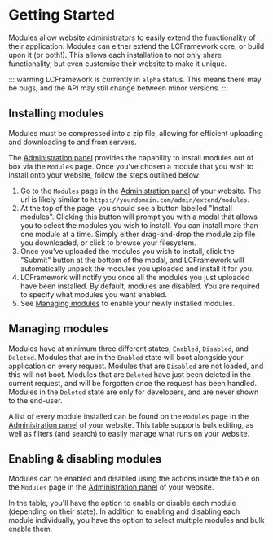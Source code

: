 # Getting Started

Modules allow website administrators to easily extend the functionality of their application.
Modules can either extend the LCFramework core, or build upon it (or both!). This allows each
installation to not only share functionality, but even customise their website to make it unique.

::: warning
LCFramework is currently in `alpha` status. This means there may be bugs,
and the API may still change between minor versions.
:::

## Installing modules

Modules must be compressed into a zip file, allowing for efficient uploading and downloading to
and from servers.

The [Administration panel](#) provides the capability to install modules out of box via the
`Modules` page. Once you've chosen a module that you wish to install onto your website, follow
the steps outlined below:

1. Go to the `Modules` page in the [Administration panel](#) of your website. The url is likely
similar to `https://yourdomain.com/admin/extend/modules`.
2. At the top of the page, you should see a button labelled "Install modules". Clicking this button
will prompt you with a modal that allows you to select the modules you wish to install. You can
install more than one module at a time. Simply either drag-and-drop the module zip file you
downloaded, or click to browse your filesystem.
3. Once you've uploaded the modules you wish to install, click the "Submit" button at the bottom
of the modal, and LCFramework will automatically unpack the modules you uploaded and install it for you.
4. LCFramework will notify you once all the modules you just uploaded have been installed. By
default, modules are disabled. You are required to specify what modules you want enabled.
5. See [Managing modules](#managing-modules) to enable your newly installed modules.

## Managing modules

Modules have at minimum three different states; `Enabled`, `Disabled`, and `Deleted`.
Modules that are in the `Enabled` state will boot alongside your application on every request.
Modules that are `Disabled` are not loaded, and this will not boot.
Modules that are `Deleted` have just been deleted in the current request, and will be
forgotten once the request has been handled. Modules in the `Deleted` state are only for
developers, and are never shown to the end-user.

A list of every module installed can be found on the `Modules` page in the [Administration panel](#) of your website.
This table supports bulk editing, as well as filters (and search) to easily manage what runs
on your website.

## Enabling & disabling modules

Modules can be enabled and disabled using the actions inside the table on the `Modules` page 
in the [Administration panel](#) of your website.

In the table, you'll have the option to enable or disable each module (depending on their state).
In addition to enabling and disabling each module individually, you have the option to select multiple modules
and bulk enable them.
